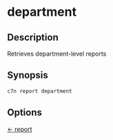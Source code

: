 # department

## Description

Retrieves department-level reports

## Synopsis

```bash
c7n report department
```

## Options




[← report](./index.md)